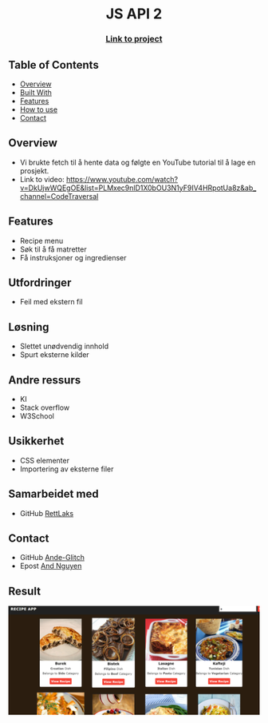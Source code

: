 <h1 align="center">JS API 2</h1>
<div align="center">
  <h3>
    <a href="https://ande-glitch.github.io/JSAPI2/">
      Link to project
    </a>
  </h3>
</div>
<!-- TABLE OF CONTENTS -->

## Table of Contents

- [Overview](#overview)
- [Built With](#built-with)
- [Features](#features)
- [How to use](#how-to-use)
- [Contact](#contact)

<!-- OVERVIEW -->
## Overview
- Vi brukte fetch til å hente data og følgte en YouTube tutorial til å lage en prosjekt.
- Link to video: https://www.youtube.com/watch?v=DkUjwWQEgOE&list=PLMxec9nlD1X0bOU3N1yF9IV4HRpotUa8z&ab_channel=CodeTraversal

## Features
- Recipe menu
- Søk til å få matretter
- Få instruksjoner og ingredienser

## Utfordringer
- Feil med ekstern fil 

## Løsning
- Slettet unødvendig innhold
- Spurt eksterne kilder

## Andre ressurs
- KI
- Stack overflow
- W3School

## Usikkerhet
- CSS elementer
- Importering av eksterne filer

## Samarbeidet med
- GitHub [RettLaks](https://github.com/RettLaks)

## Contact
- GitHub [Ande-Glitch](https://github.com/Ande-glitch)
- Epost [And Nguyen](mailto:andynuwen@gmail.com)

## Result

![Image_1](./Images/lunch.png)
